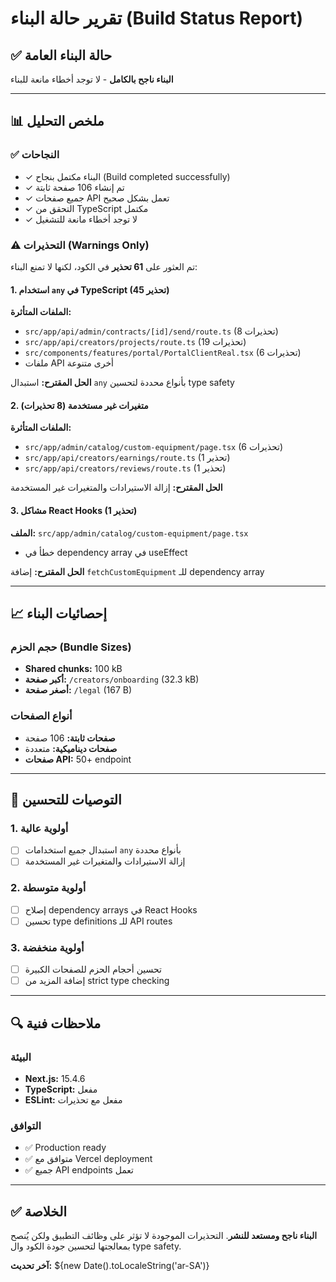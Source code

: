 # تقرير حالة البناء (Build Status Report)

## ✅ حالة البناء العامة
**البناء ناجح بالكامل** - لا توجد أخطاء مانعة للبناء

---

## 📊 ملخص التحليل

### ✅ النجاحات
- ✓ البناء مكتمل بنجاح (Build completed successfully)
- ✓ تم إنشاء 106 صفحة ثابتة
- ✓ جميع صفحات API تعمل بشكل صحيح
- ✓ التحقق من TypeScript مكتمل
- ✓ لا توجد أخطاء مانعة للتشغيل

### ⚠️ التحذيرات (Warnings Only)
تم العثور على **61 تحذير** في الكود، لكنها لا تمنع البناء:

#### 1. استخدام `any` في TypeScript (45 تحذير)
**الملفات المتأثرة:**
- `src/app/api/admin/contracts/[id]/send/route.ts` (8 تحذيرات)
- `src/app/api/creators/projects/route.ts` (19 تحذيرات) 
- `src/components/features/portal/PortalClientReal.tsx` (6 تحذيرات)
- ملفات API أخرى متنوعة

**الحل المقترح:** استبدال `any` بأنواع محددة لتحسين type safety

#### 2. متغيرات غير مستخدمة (8 تحذيرات)
**الملفات المتأثرة:**
- `src/app/admin/catalog/custom-equipment/page.tsx` (6 تحذيرات)
- `src/app/api/creators/earnings/route.ts` (1 تحذير)
- `src/app/api/creators/reviews/route.ts` (1 تحذير)

**الحل المقترح:** إزالة الاستيرادات والمتغيرات غير المستخدمة

#### 3. مشاكل React Hooks (1 تحذير)
**الملف:** `src/app/admin/catalog/custom-equipment/page.tsx`
- خطأ في dependency array في useEffect

**الحل المقترح:** إضافة `fetchCustomEquipment` للـ dependency array

---

## 📈 إحصائيات البناء

### حجم الحزم (Bundle Sizes)
- **Shared chunks:** 100 kB
- **أكبر صفحة:** `/creators/onboarding` (32.3 kB)
- **أصغر صفحة:** `/legal` (167 B)

### أنواع الصفحات
- **صفحات ثابتة:** 106 صفحة
- **صفحات ديناميكية:** متعددة
- **صفحات API:** 50+ endpoint

---

## 🚀 التوصيات للتحسين

### 1. أولوية عالية
- [ ] استبدال جميع استخدامات `any` بأنواع محددة
- [ ] إزالة الاستيرادات والمتغيرات غير المستخدمة

### 2. أولوية متوسطة  
- [ ] إصلاح dependency arrays في React Hooks
- [ ] تحسين type definitions للـ API routes

### 3. أولوية منخفضة
- [ ] تحسين أحجام الحزم للصفحات الكبيرة
- [ ] إضافة المزيد من strict type checking

---

## 🔍 ملاحظات فنية

### البيئة
- **Next.js:** 15.4.6
- **TypeScript:** مفعل
- **ESLint:** مفعل مع تحذيرات

### التوافق
- ✅ Production ready
- ✅ متوافق مع Vercel deployment
- ✅ جميع API endpoints تعمل

---

## ✅ الخلاصة

**البناء ناجح ومستعد للنشر**. التحذيرات الموجودة لا تؤثر على وظائف التطبيق ولكن يُنصح بمعالجتها لتحسين جودة الكود وال type safety.

**آخر تحديث:** ${new Date().toLocaleString('ar-SA')}
